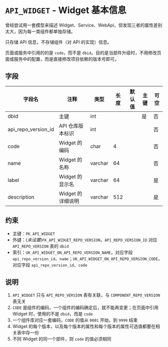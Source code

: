 # `API_WIDGET` -  Widget 基本信息

曾经尝试用一套模型来描述 Widget、Service、WebApi，但发现三者的属性差别太大，因为每一类组件都单独存储。

只存储 API 信息，不存储组件（对 API 的实现）信息。

页面或服务中引用的的是 `code`，而不是 `dbid`。目的是当部件升级时，不用修改页面或服务中的配置，而是直接修改项目依赖的版本号即可。

## 字段

| 字段名              | 注释             | 类型    | 长度 | 默认值 | 主键 | 可空 |
| ------------------- | ---------------- | ------- | ---- | ------ | ---- | ---- |
| dbid                | 主键             | int     |      |        | 是   | 否   |
| api_repo_version_id | API 仓库版本标识 | int     |      |        |      | 否   |
| code                | Widget 的编码       | char    | 4    |        |      | 否   |
| name                | Widget 的名称       | varchar | 64   |        |      | 否   |
| label               | Widget 的显示名     | varchar | 64   |        |      | 是   |
| description         | Widget 的详细说明   | varchar | 512  |        |      | 是   |

## 约束

* 主键：`PK_API_WIDGET`
* 外键：(*未设置*)`FK_API_WIDGET_REPO_VERSION`，`API_REPO_VERSION_ID` 对应 `API_REPO_VERSION` 表的 `dbid`
* 索引：`UK_API_WIDGET_ON_API_REPO_VERSION_NAME`，对应字段 `api_repo_version_id`、`name`；`UK_API_WIDGET_ON_API_REPO_VERSION_CODE`，对应字段 `api_repo_version_id`、`code`

## 说明

1. `API_WIDGET` 只与 `API_REPO_VERSION` 表有关联，与 `COMPONENT_REPO_VERSION` 表无关
2. `CODE` 是组件的编码，一个组件的编码确定后，就不能再变更；在页面中引用 Widget 时，使用的不是 `dbid`，而是 `code`
3. 一个组件库对应一套编码，`CODE` 的值从 `0001` 开始，到 `9999` 结束
4. Widget 的每个版本，以及每个版本的属性和每个版本的属性可选值都要在相关表中存一份
5. 不同 Widget 的同一个部件，则 `code` 的值必须相同
